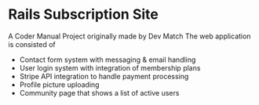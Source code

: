 # Rails Subscription Site
A Coder Manual Project originally made by Dev Match
The web application is consisted of
- Contact form system with messaging & email handling
- User login system with integration of membership plans
- Stripe API integration to handle payment processing
- Profile picture uploading
- Community page that shows a list of active users